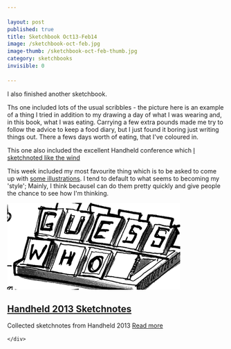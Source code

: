 ```yaml
---

layout: post
published: true
title: Sketchbook Oct13-Feb14
image: /sketchbook-oct-feb.jpg
image-thumb: /sketchbook-oct-feb-thumb.jpg
category: sketchbooks
invisible: 0

---
```


I also finished another sketchbook.

Ths one included lots of the usual scribbles - the picture here is an example of a thing I tried in addition to my drawing a day of what I was wearing and, in this book, what I was eating. Carrying a few extra pounds made me try to follow the advice to keep a food diary, but I just found it boring just writing things out. There a fews days worth of eating, that I've coloured in.

This one also included the excellent Handheld conference which [I sketchnoted like the wind](/sketchnotes/handheld13/)

This week included my most favourite thing which is to be asked to come up with [some illustrations][slides]. I tend to default to what seems to becoming my 'style'; Mainly, I think becauseI can do them pretty quickly and give people the chance to see how I'm thinking.

<section>
<div class="panel">
<a href="/sketchnotes/handheld13/"><img src="/images/handheld2013/syd-lawrence-handheld2013-thumb.gif" alt="" class="img-responsive"></a>

<h2 class="panel-title media-heading"><a href="/sketchnotes/handheld13/">Handheld 2013 Sketchnotes</a></h2>

<p>Collected sketchnotes from Handheld 2013
				<a href="/sketchnotes/handheld13/"> Read more</a></p>

	</div>
</section>

[slides]: http://www.mearso.co.uk
